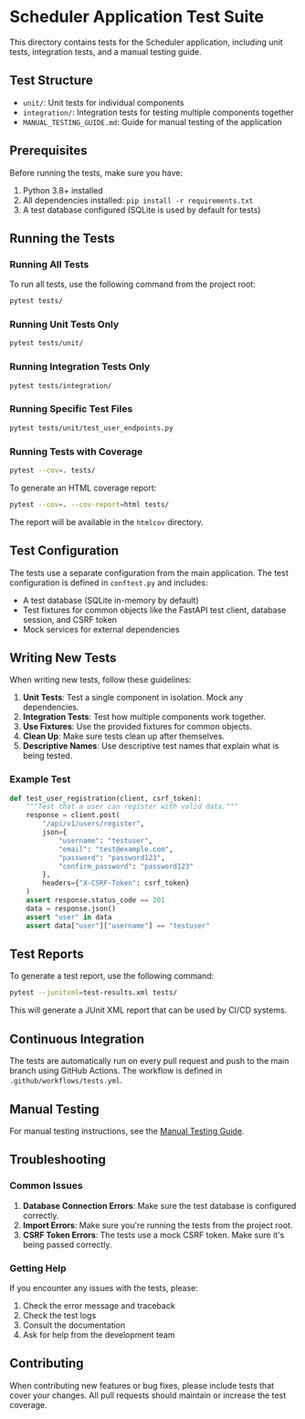 # Scheduler Application Test Suite

This directory contains tests for the Scheduler application, including unit tests, integration tests, and a manual testing guide.

## Test Structure

- `unit/`: Unit tests for individual components
- `integration/`: Integration tests for testing multiple components together
- `MANUAL_TESTING_GUIDE.md`: Guide for manual testing of the application

## Prerequisites

Before running the tests, make sure you have:

1. Python 3.8+ installed
2. All dependencies installed: `pip install -r requirements.txt`
3. A test database configured (SQLite is used by default for tests)

## Running the Tests

### Running All Tests

To run all tests, use the following command from the project root:

```bash
pytest tests/
```

### Running Unit Tests Only

```bash
pytest tests/unit/
```

### Running Integration Tests Only

```bash
pytest tests/integration/
```

### Running Specific Test Files

```bash
pytest tests/unit/test_user_endpoints.py
```

### Running Tests with Coverage

```bash
pytest --cov=. tests/
```

To generate an HTML coverage report:

```bash
pytest --cov=. --cov-report=html tests/
```

The report will be available in the `htmlcov` directory.

## Test Configuration

The tests use a separate configuration from the main application. The test configuration is defined in `conftest.py` and includes:

- A test database (SQLite in-memory by default)
- Test fixtures for common objects like the FastAPI test client, database session, and CSRF token
- Mock services for external dependencies

## Writing New Tests

When writing new tests, follow these guidelines:

1. **Unit Tests**: Test a single component in isolation. Mock any dependencies.
2. **Integration Tests**: Test how multiple components work together.
3. **Use Fixtures**: Use the provided fixtures for common objects.
4. **Clean Up**: Make sure tests clean up after themselves.
5. **Descriptive Names**: Use descriptive test names that explain what is being tested.

### Example Test

```python
def test_user_registration(client, csrf_token):
    """Test that a user can register with valid data."""
    response = client.post(
        "/api/v1/users/register",
        json={
            "username": "testuser",
            "email": "test@example.com",
            "password": "password123",
            "confirm_password": "password123"
        },
        headers={"X-CSRF-Token": csrf_token}
    )
    assert response.status_code == 201
    data = response.json()
    assert "user" in data
    assert data["user"]["username"] == "testuser"
```

## Test Reports

To generate a test report, use the following command:

```bash
pytest --junitxml=test-results.xml tests/
```

This will generate a JUnit XML report that can be used by CI/CD systems.

## Continuous Integration

The tests are automatically run on every pull request and push to the main branch using GitHub Actions. The workflow is defined in `.github/workflows/tests.yml`.

## Manual Testing

For manual testing instructions, see the [Manual Testing Guide](MANUAL_TESTING_GUIDE.md).

## Troubleshooting

### Common Issues

1. **Database Connection Errors**: Make sure the test database is configured correctly.
2. **Import Errors**: Make sure you're running the tests from the project root.
3. **CSRF Token Errors**: The tests use a mock CSRF token. Make sure it's being passed correctly.

### Getting Help

If you encounter any issues with the tests, please:

1. Check the error message and traceback
2. Check the test logs
3. Consult the documentation
4. Ask for help from the development team

## Contributing

When contributing new features or bug fixes, please include tests that cover your changes. All pull requests should maintain or increase the test coverage.